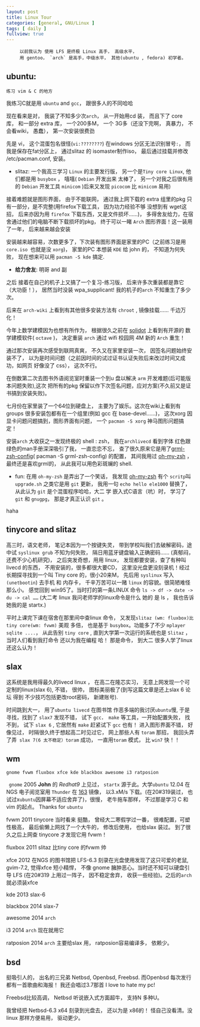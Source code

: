 ```yaml
---
layout: post
title: Linux Tour 
categories: [general, GNU/Linux ]
tags: [ daily ]
fullview: true
---
```


         以前我认为 使用 LFS 是终极 Linux 高手， 高级水平， 
         用 gentoo， `arch` 是高手，中级水平， 其他(ubuntu , fedora) 初学者。

## ubuntu:

    练习 vim & C 的地方
 我练习C就是用 `ubuntu` and `gcc`， 跟很多人的不同哈哈

现在看来是对， 我装了不知多少次`arch`， 从一开始用cd 装， 而且下了 core 库， 和一部分 extra 库， 一个200多M， 一个 3G多（还没下完啊， 真暴力， 不会看wiki， 愚蠢）， 第一次安装很费劲

先是 vi， 这个混蛋包名很怪(`vi:????????`) 在windows 分区无法识别冒号`:`， 而我是保存在fat分区上， 通过slitaz 的 isomaster制作iso， 最后通过挂载并修改 /etc/pacman.conf, 安装。

- slitaz:
  一个我高三学习 `Linux` 的主要发行版， 另一个是`Tiny core Linux`, 他们都是用 `busybox` ， 嘻嘻( `Debian` 开发出来 太棒了， 另一个对我之后很有用的 `Debian` 开发工具 `minicom` )后来又发现 `picocom` 比 `minicom` 易用)

接着难题就是图形界面， 由于不能联网， 通过我上网下载的 extra 组里的pkg 只有一部分，是不完整(用firefox下载工具， 因为功力经验不够 没想到有 wget这招， 后来亦因为用 `firefox` 下载东西，又是文件损坏……)， 多得舍友给力，在宿舍通过他们的电脑不断下载损坏的pkg， 终于可以一睹 `Arch` 图形界面！这一装用了一年， 后来越来越会安装

安装越来越容易，次数更多了，下次装有图形界面是家里的PC（之前练习是用 ``core.iso ``也就是没 `xorg`)， 家里的PC 本想装 `KDE` 给 john 的， 不知道为何失败， 现在想来可以用 `pacman -S kde` 搞定.

- **给力舍友**:
            明哥 and 副

之后 接着在自己的机子上又搞了一个复习-练习版， 后来许多次重装都是靠它（大功臣！）， 居然当时没装 wpa_supplicant! 我的机子的`arch` 不知重生了多少次。

后来在 ``arch-wiki`` 上看到有其他很多安装方法有 ``chroot`` , 镜像挂载…… 千边万化！

今年上数学建模因为也想有所作为， 根据很久之前在 [solidot](http://www.solidot.org) 上看到有开源的 数学建模软件( ``octave`` )， 决定重装 `arch` 通过 wifi 校园网 4M 新的 `Arch` 重生！

通过那次安装再次感受到联网真爽， 不久又在家里安装一次， 因签名问题始终安装不了， 以为是时间问题（之前因时间的试过证书认证失败后来改过时间又成功，如网页 好像没了 css）， 这次不行。

在倒数第二次去图书外语阅览室时重装一个到u 盘以解决 `arm` 开发难题(后可能版本问题失败),这次 把所有的pkg 保留以作下次签名问题，应对方案(不久前又是证书搞到安装失败)。

七月份在家里装了一个64位到硬盘上， 主要为了娱乐。这次在wiki上看到有 groups 很多安装包都有在一个组里(例如 gcc 在 base-devel……)， 这次xorg 因显卡问题问题搞到，图形界面有问题， 一个 `pacman -S xorg` 神马图形问题搞定！

安装`arch` 大收获之一发现终极的 shell : zsh， 我在`archlivecd` 看到字体 红色跟绿色的man手册深深吸引了我， 一直恋恋不忘， 查了很久原来它是用了[grml-zsh-config](https://grml.org/zsh/)( pacman -S grml-zsh-config) 的配置， 其间我用过 [oh-my-zsh](https://github.com/robbyrussell/oh-my-zsh) ，最终还是喜欢grml的， 从此我可以用色彩斑斓的 shell.

* fun:
在用 ``oh-my-zsh`` 是弄出了一个笑话， 我发现 [oh-my-zsh](http://ohmyz.sh/) 有个 `scritp`叫 `upgrade.sh` 之类它是用 `git` 更新， 我用一句 `echo hello ele1000` 替换了， 从此认为 `git` 是个混蛋程序哈哈，大二 学 嵌入式C语言（吭）时， 学习了 `git` 和 `gnugpg`， 那是才真正认识 `git` 。

 haha

## tinycore and slitaz
高三时，语文老师， 笔记本因为一个按键失灵， 带到学校叫我们去破解密码，途中试 `syslinux grub` 不知为何失败， 隔日用蓝牙键盘输入正确密码…… (真郁闷，还费不少心机研究)， 之后突发奇想，用用 linux， 发现都要安装，查了有种叫livecd 的东西， 不用安装的，很多都很大要CD， 这里没光盘更没刻录机！经过长期探寻找到一个叫 Tiny core 的，很小20来M， 先后用 ``syslinux``  写入``(unetbootin``) 去手机 和 内存卡， 千辛万苦可以一赌 ``linux`` 的容貌。很简陋难怪那么小。 感觉回到 win95了。当时打的第一条LINUX 命令 ``ls -> df -> date -> du -> cal ……`` (大二考 linux 我问老师学的linux命令是什么 她的 是 ls ， 我也告诉她我的是 startx.)

平时上课完下课在宿舍在那里间中查linux 命令， 又发现``slitaz (wm: fluxbox)比 tiny core(wm: fvwm)`` 美观 多倍， 也是基于 ``busybox``。功能多了不少 `mplayer sqlite ....`， 从此告别 `tiny core` , 直到大学第一次运行的系统也是 `Slitaz` ， 当时人们看到我打命令 还以为我在编程 哈！ 那是命令， 到大二 很多人学了linux 还这么认为！

## slax
这系统是我用得最久的livecd linux ， 在高二在隆芯实习， 无意上网发现一个可定制的linux(slax 6), 不错， 很帅， 图标美丽极了(到写这篇文章是还上slax 6 论坛 得到 不少技巧包括更改root密码， 新建账号).

时间跳到大一， 用了`ubuntu livecd` 在图书馆 作恶多端的我讨厌`ubuntu`慢, 于是寻找，找到了 `slax7` 发现不错， 试下 `gcc， make`  等工具，一开始配置失败， 找不到， 试下 `slax 6` , 它居然有 `make`  赶紧试下 `gcc` 也有！ 进入图形界面不错， 好像见过， 时隔很久终于想起高二时见过它， 网上那些人有 `toram`  那招， 我回头弄了弄` slax 7(6 太不稳定）toram` 成功， 一直用`toram` 模式， 比 `win7` 快！！

## wm

    gnome fvwm fluxbox xfce kde blackbox awesome i3 ratposion

` gnome` 2005  **John** 的 *Redhat9* 上见过， `startx` 源于此。大学`ubuntu` 12.04 在NGS 电子阅览室用 `Thunder` 在 [163](http://mirrors.163.com) 镜像， 以3.xM/s 下载。(在20#319装过， 也试过x`ubuntu`因屏幕不适应舍弃了)，很慢， 老牛拖车那样， 不过那是学习 C 和vim 的起点。 Thanks for `ubuntu`

fvwm 2011 tinycore 当时看来 挺酷， 曾经大二寒假学过一番， 很难配置，可塑性极高， 最后偷懒上网找了一个大牛的， 修改后使用， 也给slax 装过。 到了很久之后上网查 tinycore 才发现它用 fvwm！

fluxbox 2011 slitaz 比tiny core 的fvwm 帅

xfce 2012 在NGS 的图书馆把 LFS-6.3 刻录在光盘使用发现了这只可爱的老鼠, gvim-7.2, 觉得xfce 短小精悍， 不像 gnome 臃肿恶心。当时还不知可以硬盘引导 LFS (在20#319 上用过一阵子， 因不稳定舍弃， 收获一些经验)。之后的`arch` 就必须装xfce

kde 2013 slax-6

blackbox 2014 slax-7

awesome 2014 `arch`

i3 2014 `arch` 现在就用它

ratposion 2014 `arch` 主要给slax 用， ratposion容易编译多， 依赖少。


## bsd

挺吸引人的， 出名的三兄弟 Netbsd, Openbsd, Freebsd. 而Openbsd 每次发行都有一首歌曲和海报！ 我还会唱过3.7那首 I love to hate my pc!

Freebsd比较高调， Netbsd 听说嵌入式方面超牛， 支持N 多种U。

我曾经把 Netbsd-6.3 x64 刻录到光盘去， 还以为是 x86的！ 怪自己没看清。没linux 那样方便易用， 驱动更少。
